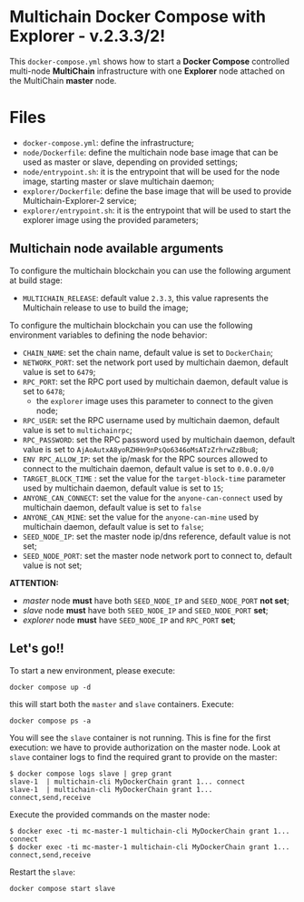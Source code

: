 # Multichain Docker Compose with Explorer - v.2.3.3/2!

This `docker-compose.yml` shows how to start a **Docker Compose** controlled multi-node **MultiChain** infrastructure with one **Explorer** node attached on the MultiChain **master** node.

# Files

 - `docker-compose.yml`: define the infrastructure;
 - `node/Dockerfile`: define the multichain node base image that can be used as master or slave, depending on provided settings;
 - `node/entrypoint.sh`: it is the entrypoint that will be used for the node image, starting master or slave multichain daemon;
 - `explorer/Dockerfile`: define the base image that will be used to provide Multichain-Explorer-2 service;
 - `explorer/entrypoint.sh`: it is the entrypoint that will be used to start the explorer image using the provided parameters;

## Multichain node available arguments

To configure the multichain blockchain you can use the following argument at build stage:

 - `MULTICHAIN_RELEASE`: default value `2.3.3`, this value rapresents the Multichain release to use to build the image;

To configure the multichain blockchain you can use the following environment variables to defining the node behavior:

 - `CHAIN_NAME`: set the chain name, default value is set to `DockerChain`;
 - `NETWORK_PORT`: set the network port used by multichain daemon, default value is set to `6479`;
 - `RPC_PORT`: set the RPC port used by multichain daemon, default value is set to `6478`;
	 - the `explorer` image uses this parameter to connect to the given node;
 - `RPC_USER`: set the RPC username used by multichain daemon, default value is set to `multichainrpc`;
 - `RPC_PASSWORD`: set the RPC password used by multichain daemon, default value is set to `AjAoAutxA8yoRZHHn9nPsQo6346oMsATzZrhrwZzBbu8`;
 - `ENV RPC_ALLOW_IP`: set the ip/mask for the RPC sources allowed to connect to the multichain daemon, default value is set to `0.0.0.0/0`
 - `TARGET_BLOCK_TIME` : set the value for the `target-block-time` parameter used by multichain daemon, default value is set to `15`;
 - `ANYONE_CAN_CONNECT`: set the value for the `anyone-can-connect` used by multichain daemon, default value is set to `false`
 - `ANYONE_CAN_MINE`: set the value for the `anyone-can-mine` used by multichain daemon, default value is set to `false`;
 - `SEED_NODE_IP`: set the master node ip/dns reference, default value is not set;
 - `SEED_NODE_PORT`: set the master node network port to connect to, default value is not set;

**ATTENTION:**

 - *master* node **must** have both `SEED_NODE_IP` and `SEED_NODE_PORT` **not set**;
 - *slave* node **must** have both `SEED_NODE_IP` and `SEED_NODE_PORT` **set**;
 - *explorer* node **must** have `SEED_NODE_IP` and `RPC_PORT` **set**;

## Let's go!!

To start a new environment, please execute:

	docker compose up -d

this will start both the `master` and `slave` containers.
Execute:

	docker compose ps -a

You will see the `slave` container is not running. This is fine for the first execution: we have to provide authorization on the master node.
Look at `slave` container logs to find the required grant to provide on the master:

	$ docker compose logs slave | grep grant
	slave-1  | multichain-cli MyDockerChain grant 1... connect
	slave-1  | multichain-cli MyDockerChain grant 1... connect,send,receive

Execute the provided commands on the master node:

	$ docker exec -ti mc-master-1 multichain-cli MyDockerChain grant 1... connect
	$ docker exec -ti mc-master-1 multichain-cli MyDockerChain grant 1... connect,send,receive

Restart the `slave`:

	docker compose start slave

